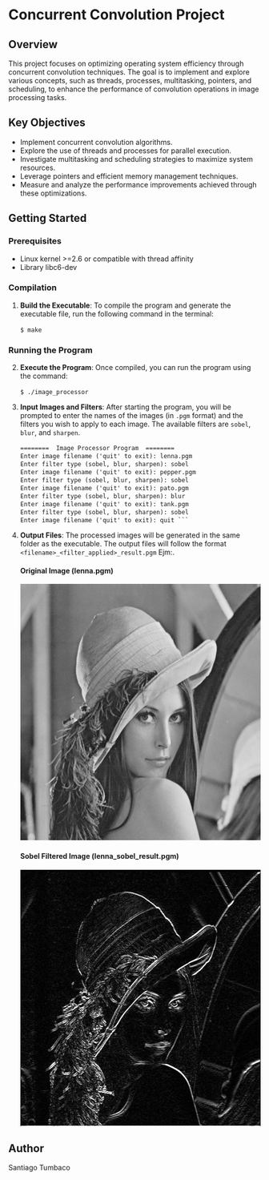 # Concurrent Convolution Project

## Overview

This project focuses on optimizing operating system efficiency through concurrent convolution techniques. The goal is to implement and explore various concepts, such as threads, processes, multitasking, pointers, and scheduling, to enhance the performance of convolution operations in image processing tasks.

## Key Objectives

- Implement concurrent convolution algorithms.
- Explore the use of threads and processes for parallel execution.
- Investigate multitasking and scheduling strategies to maximize system resources.
- Leverage pointers and efficient memory management techniques.
- Measure and analyze the performance improvements achieved through these optimizations.

## Getting Started

### Prerequisites

- Linux kernel >=2.6 or compatible with thread affinity
- Library libc6-dev


### Compilation

1. **Build the Executable**:
   To compile the program and generate the executable file, run the following command in the terminal:

    ```$ make```

### Running the Program

2. **Execute the Program**:
Once compiled, you can run the program using the command:

    ```$ ./image_processor```
3. **Input Images and Filters**:
After starting the program, you will be prompted to enter the names of the images (in `.pgm` format) and the filters you wish to apply to each image. The available filters are `sobel`, `blur`, and `sharpen`.

    ``` 
    ========  Image Processor Program  ========
    Enter image filename ('quit' to exit): lenna.pgm  
    Enter filter type (sobel, blur, sharpen): sobel
    Enter image filename ('quit' to exit): pepper.pgm
    Enter filter type (sobel, blur, sharpen): sobel
    Enter image filename ('quit' to exit): pato.pgm
    Enter filter type (sobel, blur, sharpen): blur
    Enter image filename ('quit' to exit): tank.pgm
    Enter filter type (sobel, blur, sharpen): sobel
    Enter image filename ('quit' to exit): quit ```
4. **Output Files**:
The processed images will be generated in the same folder as the executable. The output files will follow the format `<filename>_<filter_applied>_result.pgm` Ejm:.
    #### Original Image (lenna.pgm)
    <img src="resources/lenna.png" width="512" height="512" alt="Original image">

    #### Sobel Filtered Image (lenna_sobel_result.pgm)
    <img src="resources/lenna_sobel_result.png" width="512" height="512" alt="Sobel Filtered Image">

## Author

Santiago Tumbaco

